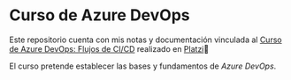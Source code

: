 # Curso de Azure DevOps
Este repositorio cuenta con mis notas y documentación vinculada al [Curso de Azure DevOps: Flujos de CI/CD](https://platzi.com/cursos/azure-devops/) realizado en [Platzi](https://platzi.com/)💚

El curso pretende establecer las bases y fundamentos  de *Azure DevOps*.